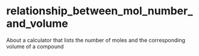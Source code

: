 # relationship_between_mol_number_and_volume
About a calculator that lists the number of moles and the corresponding volume of a compound
